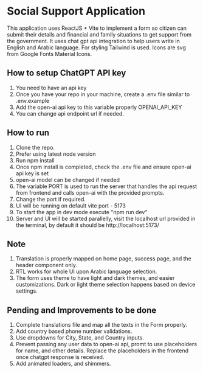 # Social Support Application

This application uses ReactJS + Vite to implement a form so citizen can submit their details and financial and family situations to get support from the government. It uses chat gpt api integration to help users write in English and Arabic language. 
For styling Tailwind is used.
Icons are svg from Google Fonts Material Icons.

## How to setup ChatGPT API key

1. You need to have an api key
2. Once you have your repo in your machine, create a .env file similar to .env.example
3. Add the open-ai api key to this variable properly OPENAI_API_KEY
4. You can change api endpoint url if needed.

## How to run

1. Clone the repo.
2. Prefer using latest node version
3. Run npm install
4. Once npm install is completed, check the .env file and ensure open-ai api key is set
5. open-ai model can be changed if needed
6. The variable PORT is used to run the server that handles the api request from frontend and calls open-ai with the provided prompts.
7. Change the port if required.
8. UI will be running on default vite port - 5173
9. To start the app in dev mode execute "npm run dev"
10. Server and UI will be started parallelly, visit the localhost url provided in the terminal, by default it should be http://localhost:5173/

## Note

1. Translation is properly mapped on home page, success page, and the header component only.
2. RTL works for whole UI upon Arabic language selection.
3. The form uses theme to have light and dark themes, and easier customizations. Dark or light theme selection happens based on device settings.


## Pending and Improvements to be done

1. Complete translations file and map all the texts in the Form properly.
2. Add country based phone number validations.
3. Use dropdowns for City, State, and Country inputs.
4. Prevent passing any user data to open-ai api, promt to use placeholders for name, and other details. Replace the placeholders in the frontend once chatgpt response is received.
5. Add animated loaders, and shimmers.
